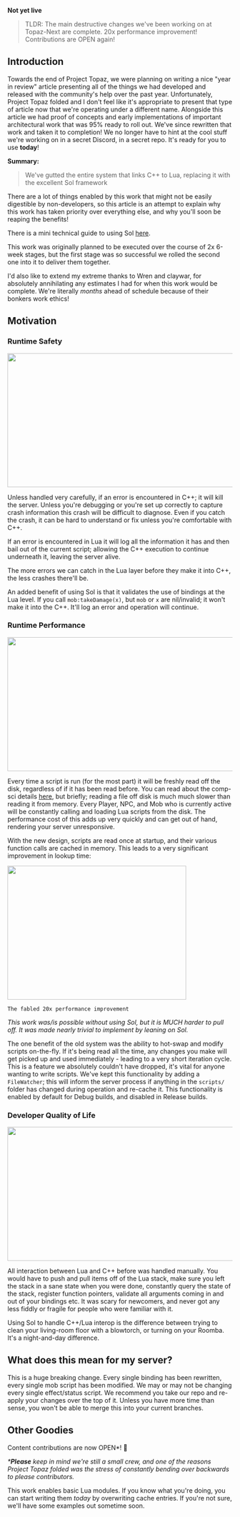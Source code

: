 **Not yet live**

> TLDR: The main destructive changes we've been working on at Topaz-Next are complete. 20x performance improvement! Contributions are OPEN again!

## Introduction
Towards the end of Project Topaz, we were planning on writing a nice "year in review" article presenting all of the things we had developed and released with the community's help over the past year. Unfortunately, Project Topaz folded and I don't feel like it's appropriate to present that type of article now that we're operating under a different name. Alongside this article we had proof of concepts and early implementations of important architectural work that was 95% ready to roll out. We've since rewritten that work and taken it to completion! We no longer have to hint at the cool stuff we're working on in a secret Discord, in a secret repo. It's ready for you to use **today**!

**Summary:**
> We've gutted the entire system that links C++ to Lua, replacing it with the excellent Sol framework

There are a lot of things enabled by this work that might not be easily digestible by non-developers, so this article is an attempt to explain why this work has taken priority over everything else, and why you'll soon be reaping the benefits!

There is a mini technical guide to using Sol [here](https://github.com/topaz-next/topaz/wiki/Sol-Lua-Binding-Library).

This work was originally planned to be executed over the course of 2x 6-week stages, but the first stage was so successful we rolled the second one into it to deliver them together. 

I'd also like to extend my extreme thanks to Wren and claywar, for absolutely annihilating any estimates I had for when this work would be complete. We're literally _months_ ahead of schedule because of their bonkers work ethics!

## Motivation

### Runtime Safety
<img src="https://user-images.githubusercontent.com/1389729/103868903-38b9ff80-50d2-11eb-985d-cf0e567ae285.png" width="600" height="300" />

Unless handled very carefully, if an error is encountered in C++; it will kill the server. Unless you're debugging or you're set up correctly to capture crash information this crash will be difficult to diagnose. Even if you catch the crash, it can be hard to understand or fix unless you're comfortable with C++.

If an error is encountered in Lua it will log all the information it has and then bail out of the current script; allowing the C++ execution to continue underneath it, leaving the server alive.

The more errors we can catch in the Lua layer before they make it into C++, the less crashes there'll be. 

An added benefit of using Sol is that it validates the use of bindings at the Lua level. If you call `mob:takeDamage(x)`, but `mob` or `x` are nil/invalid; it won't make it into the C++. It'll log an error and operation will continue.

### Runtime Performance
<img src="https://user-images.githubusercontent.com/1389729/103868923-41aad100-50d2-11eb-80b7-abd2f6d29afa.png" width="600" height="300" />

Every time a script is run (for the most part) it will be freshly read off the disk, regardless of if it has been read before. You can read about the comp-sci details [here](https://en.wikipedia.org/wiki/Memory_hierarchy), but briefly; reading a file off disk is much much slower than reading it from memory. Every Player, NPC, and Mob who is currently active will be constantly calling and loading Lua scripts from the disk. The performance cost of this adds up very quickly and can get out of hand, rendering your server unresponsive.

With the new design, scripts are read once at startup, and their various function calls are cached in memory. This leads to a very significant improvement in lookup time:

<img src="https://user-images.githubusercontent.com/1389729/103680388-c8ef2c00-4f8e-11eb-8632-f589d0d9f9b6.png" width="400" height="300" />

`The fabled 20x performance improvement`

_This work was/is possible without using Sol, but it is MUCH harder to pull off. It was made nearly trivial to implement by leaning on Sol._

The one benefit of the old system was the ability to hot-swap and modify scripts on-the-fly. If it's being read all the time, any changes you make will get picked up and used immediately - leading to a very short iteration cycle. This is a feature we absolutely couldn't have dropped, it's vital for anyone wanting to write scripts. We've kept this functionality by adding a `FileWatcher`; this will inform the server process if anything in the `scripts/` folder has changed during operation and re-cache it. This functionality is enabled by default for Debug builds, and disabled in Release builds.

### Developer Quality of Life
<img src="https://user-images.githubusercontent.com/1389729/103868938-47a0b200-50d2-11eb-8557-c4c3b9319cfe.png" width="600" height="300" />

All interaction between Lua and C++ before was handled manually. You would have to push and pull items off of the Lua stack, make sure you left the stack in a sane state when you were done, constantly query the state of the stack, register function pointers, validate all arguments coming in and out of your bindings etc. It was scary for newcomers, and never got any less fiddly or fragile for people who were familiar with it.

Using Sol to handle C++/Lua interop is the difference between trying to clean your living-room floor with a blowtorch, or turning on your Roomba. It's a night-and-day difference.

## What does this mean for my server?
This is a huge breaking change. Every single binding has been rewritten, every single mob script has been modified. We may or may not be changing every single effect/status script. We recommend you take our repo and re-apply your changes over the top of it. Unless you have more time than sense, you won't be able to merge this into your current branches.

## Other Goodies
Content contributions are now OPEN*! 🎉

_***Please** keep in mind we're still a small crew, and one of the reasons Project Topaz folded was the stress of constantly bending over backwards to please contributors._

This work enables basic Lua modules. If you know what you're doing, you can start writing them _today_ by overwriting cache entries. If you're not sure, we'll have some examples out sometime soon.
